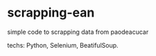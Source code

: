 # scrapping-ean
simple code to scrapping data from paodeacucar

techs: Python, Selenium, BeatifulSoup.

